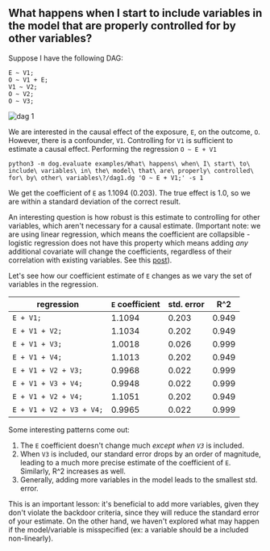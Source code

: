 ## What happens when I start to include variables in the model that are properly controlled for by other variables?


Suppose I have the following DAG:
```
E ~ V1;
O ~ V1 + E;
V1 ~ V2;
O ~ V2; 
O ~ V3;
```

![dag 1](https://raw.github.com/CamDavidsonPilon/dog/master/examples/What%20happens%20when%20I%20start%20to%20include%20variables%20in%20the%20model%20that%20are%20properly%20controlled%20for%20by%20other%20variables%3F/dag1.png)

We are interested in the causal effect of the exposure, `E`, on the outcome, `O`. However, there is a confounder, `V1`. Controlling for `V1` is sufficient to estimate a causal effect. Performing the regression `O ~ E + V1`
```
python3 -m dog.evaluate examples/What\ happens\ when\ I\ start\ to\ include\ variables\ in\ the\ model\ that\ are\ properly\ controlled\ for\ by\ other\ variables\?/dag1.dg 'O ~ E + V1;' -s 1
```

We get the coefficient of `E` as 1.1094 (0.203). The true effect is 1.0, so we are within a standard deviation of the correct result. 

An interesting question is how robust is this estimate to controlling for other variables, which aren't necessary for a causal estimate. (Important note: we are using linear regression, which means the coefficient are collapsible - logistic regression does not have this property which means adding _any_ additional covariate will change the coefficients, regardless of their correlation with existing variables. See this [post](http://jakewestfall.org/blog/index.php/2018/03/12/logistic-regression-is-not-fucked/)).

Let's see how our coefficient estimate of `E` changes as we vary the set of variables in the regression. 

| regression                  | `E` coefficient   | std. error    | R^2       |
|------------------------     |-------------  |------------   |-------    |
| `E + V1;`                   | 1.1094        | 0.203         | 0.949     |
| `E + V1 + V2;`              | 1.1034        | 0.202         | 0.949     |
| `E + V1 + V3;`              | 1.0018        | 0.026         | 0.999     |
| `E + V1 + V4;`              | 1.1013        | 0.202         | 0.949     |
| `E + V1 + V2 + V3;`         | 0.9968        | 0.022         | 0.999     |
| `E + V1 + V3 + V4;`         | 0.9948        | 0.022         | 0.999     |
| `E + V1 + V2 + V4;`         | 1.1051        | 0.202         | 0.949     |
| `E + V1 + V2 + V3 + V4;`    | 0.9965        | 0.022         | 0.999     |

Some interesting patterns come out:

1. The `E` coefficient doesn't change much _except when `V3`_ is included. 
2. When `V3` is included, our standard error drops by an order of magnitude, leading to a much more precise estimate of the coefficient of `E`. Similarly, R^2 increases as well.
3. Generally, adding more variables in the model leads to the smallest std. error. 

This is an important lesson: it's beneficial to add more variables, given they don't violate the backdoor criteria, since they will reduce the standard error of your estimate. On the other hand, we haven't explored what may happen if the model/variable is misspecified (ex: a variable should be a included non-linearly).
